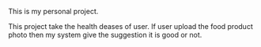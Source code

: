 This is my personal project.

This project take the health deases of user. If user upload the food product photo then my system give the suggestion it is good or not.
